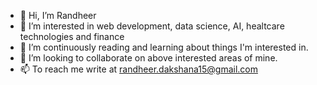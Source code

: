 - 👋 Hi, I’m Randheer
- 👀 I’m interested in web development, data science, AI, healtcare technologies and finance
- 🌱 I’m continuously reading and learning about things I'm interested in.
- 💞️ I’m looking to collaborate on above interested areas of mine.
- 📫 To reach me write at randheer.dakshana15@gmail.com

<!---
Krandheer/Krandheer is a ✨ special ✨ repository because its `README.md` (this file) appears on your GitHub profile.
You can click the Preview link to take a look at your changes.
--->
